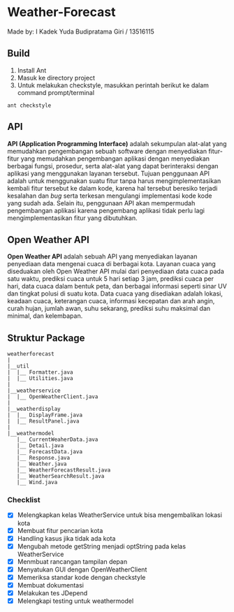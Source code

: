 # Weather-Forecast

Made by: I Kadek Yuda Budipratama Giri / 13516115

## Build
1. Install Ant
2. Masuk ke directory project
3. Untuk melakukan checkstyle, masukkan perintah berikut ke dalam command prompt/terminal
```
ant checkstyle
```


## API
**API (Application Programming Interface)** adalah sekumpulan alat-alat yang memudahkan pengembangan sebuah software dengan menyediakan fitur-fitur yang memudahkan pengembangan aplikasi dengan menyediakan berbagai fungsi, prosedur, serta alat-alat yang dapat berinteraksi dengan aplikasi yang menggunakan layanan tersebut. Tujuan penggunaan API adalah untuk menggunakan suatu fitur tanpa harus mengimplementasikan kembali fitur tersebut ke dalam kode, karena hal tersebut beresiko terjadi kesalahan dan *bug* serta terkesan mengulangi implementasi kode kode yang sudah ada. Selain itu, penggunaan API akan mempermudah pengembangan aplikasi karena pengembang aplikasi tidak perlu lagi mengimplementasikan fitur yang dibutuhkan.


## Open Weather API
**Open Weather API** adalah sebuah API yang menyediakan layanan penyediaan data mengenai cuaca di berbagai kota. Layanan cuaca yang diseduakan oleh Open Weather API mulai dari penyediaan data cuaca pada satu waktu, prediksi cuaca untuk 5 hari setiap 3 jam, prediksi cuaca per hari, data cuaca dalam bentuk peta, dan berbagai informasi seperti sinar UV dan tingkat polusi di suatu kota. Data cuaca yang disediakan adalah lokasi, keadaan cuaca, keterangan cuaca, informasi kecepatan dan arah angin, curah hujan, jumlah awan, suhu sekarang, prediksi suhu maksimal dan minimal, dan kelembapan.

## Struktur Package

```
weatherforecast
|
|__util
|  |__ Formatter.java
|  |__ Utilities.java
|
|__weatherservice
|  |__ OpenWeatherClient.java
|
|__weatherdisplay
|  |__ DisplayFrame.java
|  |__ ResultPanel.java
|
|__weathermodel
   |__ CurrentWeaherData.java
   |__ Detail.java
   |__ ForecastData.java
   |__ Response.java
   |__ Weather.java
   |__ WeatherForecastResult.java
   |__ WeatherSearchResult.java
   |__ Wind.java

```

### Checklist

- [X] Melengkapkan kelas WeatherService untuk bisa mengembalikan lokasi kota
- [X] Membuat fitur pencarian kota
- [X] Handling kasus jika tidak ada kota
- [X] Mengubah metode getString menjadi optString pada kelas WeatherService
- [X] Menmbuat rancangan tampilan depan
- [X] Menyatukan GUI dengan OpenWeatherClient
- [X] Memeriksa standar kode dengan checkstyle
- [X] Membuat dokumentasi
- [X] Melakukan tes JDepend
- [X] Melengkapi testing untuk weathermodel